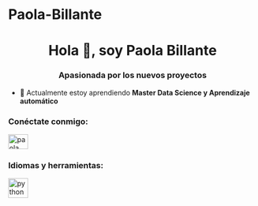 # Paola-Billante
<h1 align="center">Hola 👋, soy Paola Billante</h1>
<h3 align="center">Apasionada por los nuevos proyectos</h3>

- 🌱 Actualmente estoy aprendiendo **Master Data Science y Aprendizaje automático**

<h3 align="left">Conéctate conmigo:</h3>
<p align="left">
<a href="https://linkedin.com/in/paola billante gurruchaga" target=" en blanco"><img align="center" src="https://raw.githubusercontent.com/rahuldkjain/github-profile-readme-generator/master/src/images/icons/Social/linked-in-alt.svg " alt="paola billante gurruchaga" height="30" width="40" /></a>
</p>

<h3 align="left">Idiomas y herramientas:</h3>
<p align="left "> <a href="https://www.python.org" target="_blank" rel="noreferrer"> <img src="https://raw.githubusercontent.com/devicons/devicon/master/icons /python/python-original.svg" alt="python" width="40" height="40"/> </a> </p>

